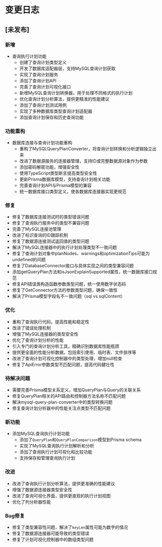 # 变更日志

## [未发布]

### 新增
- 查询执行计划功能
  - 创建了查询计划类型定义
  - 开发了数据库适配器层，支持MySQL查询计划获取
  - 实现了查询计划服务
  - 添加了查询计划API
  - 完善了查询计划可视化接口
  - 新增MySQL查询计划转换器，用于处理不同格式的执行计划
  - 优化查询计划分析算法，提供更精准的性能建议
  - 添加了查询计划测试用例
  - 实现了多种数据库类型查询计划适配器
  - 添加查询计划保存和历史查询功能

### 功能重构
- 数据库连接与查询计划功能重构
  - 重构了MySQLQueryPlanConverter，将查询计划转换和分析逻辑独立出来
  - 改进了数据源服务的连接器管理，支持ID或完整数据源对象作为参数
  - 添加密码解密功能，增强安全性
  - 使用TypeScript类型断言提高类型安全性
  - 更新Prisma数据库模型，支持查询计划相关功能
  - 完善查询计划API与Prisma模型的兼容
  - 统一数据库接口类型定义，使各数据库连接器实现更规范

### 修复
- 修复了数据库连接测试时的类型错误问题
- 修复了查询执行服务中的类型不兼容问题
- 完善了MySQL连接池管理
- 改进了标识查询的ID跟踪机制
- 修复了数据源连接测试返回值的类型问题
- 解决了MySQL连接器中的执行计划处理类型不一致问题
- 修复了查询计划对象中planNodes、warnings和optimizationTips可能为undefined的问题
- 修复了DatabaseConnector接口与具体实现之间的类型兼容问题
- 添加getQueryPlan方法和isJsonExplainSupported属性，统一数据库接口规范
- 修复API错误类构造函数参数类型问题，统一使用数字状态码
- 修复了GetConnector方法的参数类型问题，确保一致性
- 解决了Prisma模型字段名不一致问题（sql vs sqlContent）

### 优化
- 重构了查询执行代码，提高性能和稳定性
- 改进了错误处理机制
- 增强了MySQL连接器的类型安全性
- 优化了查询计划分析的性能
- 引入专门的查询计划分析工具，精确识别数据库性能瓶颈
- 提供更全面的性能分析数据，包括索引使用、临时表、文件排序等
- 改进了查询计划可视化控制器中的类型处理，增加null检查
- 修复了ApiError参数类型不匹配问题，提高代码健壮性

### 待解决问题
- 需要完善Prisma模型关系定义，增加QueryPlan与Query的关联关系
- 修复QueryPlan相关的API路由和控制器方法名称不匹配问题
- 解决mysql-query-plan-converter中的类型转换问题
- 修复查询计划分析器中的性能关注点类型不匹配问题

### 新功能

- 添加MySQL查询执行计划功能
  - 添加了`QueryPlan`和`QueryPlanComparison`模型到Prisma schema
  - 实现了MySQL查询执行计划解析和分析
  - 添加了查询执行计划可视化和比较功能
  - 支持保存和管理查询执行计划

### 改进

- 改进了查询执行计划分析算法，提供更准确的性能建议
- 增强了数据源连接器类型安全性
- 改进了查询可视化界面，提供更直观的执行计划视图
- 优化了列分析器性能

### Bug修复

- 修复了类型兼容性问题，解决了`keyLen`属性可能为数字的情况
- 修复了数据源连接器可能导致的类型错误
- 修复了计划可视化控制器中的数组类型问题